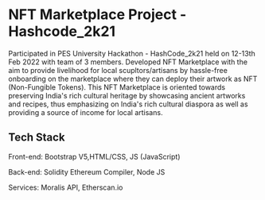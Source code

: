 # NFT Marketplace Project - Hashcode_2k21 
Participated in PES University Hackathon - HashCode_2k21 held on 12-13th Feb 2022 with team of 3 members.
Developed NFT Marketplace with the aim to provide livelihood for local scupltors/artisans by hassle-free onboarding on the marketplace where they can deploy their artwork as NFT (Non-Fungible Tokens).
This NFT Marketplace is oriented towards preserving India's rich cultural heritage by showcasing ancient artworks and recipes, thus emphasizing on India's rich cultural diaspora as well as providing a source of income for local artisans.

## Tech Stack
Front-end: Bootstrap V5,HTML/CSS, JS (JavaScript)

Back-end: Solidity Ethereum Compiler, Node JS

Services: Moralis API, Etherscan.io
